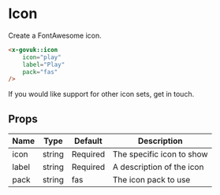 # Icon

Create a FontAwesome icon.

```html
<x-govuk::icon
    icon="play"
    label="Play"
    pack="fas"
/>
```

If you would like support for other icon sets, get in touch.

## Props

| Name  | Type   | Default  | Description |
| ----- | ------ | -------- | ----------- |
| icon  | string | Required | The specific icon to show |
| label | string | Required | A description of the icon |
| pack  | string | fas      | The icon pack to use |
